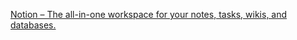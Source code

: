 [Notion – The all-in-one workspace for your notes, tasks, wikis, and databases.](https://gorden-sun.notion.site/11-7-AI-0771acd36fbc4874862a08ddfd278d18)